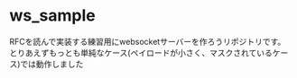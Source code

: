 # ws_sample

RFCを読んで実装する練習用にwebsocketサーバーを作ろうリポジトリです。
とりあえずもっとも単純なケース(ペイロードが小さく、マスクされているケース)では動作しました
